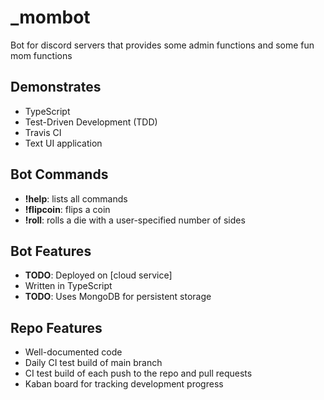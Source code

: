 # _mombot
Bot for discord servers that provides some admin functions and some fun mom functions

## Demonstrates
- TypeScript
- Test-Driven Development (TDD)
- Travis CI
- Text UI application

## Bot Commands
- **!help**: lists all commands
- **!flipcoin**: flips a coin
- **!roll**: rolls a die with a user-specified number of sides

## Bot Features
- **TODO**: Deployed on \[cloud service]
- Written in TypeScript
- **TODO**: Uses MongoDB for persistent storage

## Repo Features
- Well-documented code
- Daily CI test build of main branch
- CI test build of each push to the repo and pull requests
- Kaban board for tracking development progress
